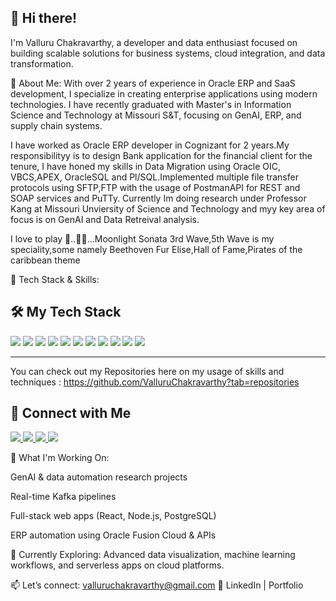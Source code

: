 ## 👋 Hi there! 

I'm Valluru Chakravarthy, a developer and data enthusiast focused on building scalable solutions for business systems, cloud integration, and data transformation.

💼 About Me:
With over 2 years of experience in Oracle ERP and SaaS development, I specialize in creating enterprise applications using modern technologies. I have recently graduated with Master's in Information Science and Technology at Missouri S&T, focusing on GenAI, ERP, and supply chain systems.

I have worked as Oracle ERP developer in Cognizant for 2 years.My responsibilityy is to design Bank application for the financial client for the tenure, I have honed my skills in Data Migration using Oracle OIC, VBCS,APEX, OracleSQL and Pl/SQL.Implemented multiple file transfer protocols using SFTP,FTP with the usage of PostmanAPI for REST and SOAP services and PuTTy. Currently Im doing research under Professor Kang at Missouri Unviersity of Science and Technology and myy key area of focus is on GenAI and Data Retreival analysis.

I love to play 🎹..🎵🎵...Moonlight Sonata 3rd Wave,5th Wave is my speciality,some namely Beethoven Fur Elise,Hall of Fame,Pirates of the caribbean theme

🧠 Tech Stack & Skills:

## 🛠️ My Tech Stack

<p align="left">
  <img src="https://img.shields.io/badge/JavaScript-F7DF1E?style=for-the-badge&logo=javascript&logoColor=black" />
  <img src="https://img.shields.io/badge/TypeScript-007ACC?style=for-the-badge&logo=typescript&logoColor=white" />
  <img src="https://img.shields.io/badge/React-20232A?style=for-the-badge&logo=react&logoColor=61DAFB" />
  <img src="https://img.shields.io/badge/HTML5-E34F26?style=for-the-badge&logo=html5&logoColor=white" />
  <img src="https://img.shields.io/badge/CSS3-1572B6?style=for-the-badge&logo=css3&logoColor=white" />
  <img src="https://img.shields.io/badge/Python-3776AB?style=for-the-badge&logo=python&logoColor=white" />
  <img src="https://img.shields.io/badge/Java-ED8B00?style=for-the-badge&logo=openjdk&logoColor=white" />
  <img src="https://img.shields.io/badge/Azure-0089D6?style=for-the-badge&logo=microsoftazure&logoColor=white" />
  <img src="https://img.shields.io/badge/Oracle APEX-F80000?style=for-the-badge&logo=oracle&logoColor=white" />
  <img src="https://img.shields.io/badge/OIC-FF6A00?style=for-the-badge&logo=oracle&logoColor=white" />
  <img src="https://img.shields.io/badge/VBCS-282C34?style=for-the-badge&logo=oracle&logoColor=white" />
</p>

---

You can check out my Repositories here on my usage of skills and techniques : https://github.com/ValluruChakravarthy?tab=repositories

## 🔗 Connect with Me

<p align="left">
  <a href="https://www.youtube.com/@adeptguy1634" target="_blank">
    <img src="https://img.shields.io/badge/YouTube-FF0000?style=for-the-badge&logo=youtube&logoColor=white" />
  </a>
  <a href="https://www.instagram.com/NOREMINISINCE" target="_blank">
    <img src="https://img.shields.io/badge/Instagram-E4405F?style=for-the-badge&logo=instagram&logoColor=white" />
  </a>
  <a href="https://www.linkedin.com/in/valluru-chakravarthy/" target="_blank">
    <img src="https://img.shields.io/badge/LinkedIn-0A66C2?style=for-the-badge&logo=linkedin&logoColor=white" />
  </a>
  <a href="https://valluruchakravarthy.github.io/portf.html" target="_blank">
    <img src="https://img.shields.io/badge/Portfolio-12100E?style=for-the-badge&logo=github&logoColor=white" />
  </a>
</p>



🚀 What I'm Working On:

GenAI & data automation research projects

Real-time Kafka pipelines

Full-stack web apps (React, Node.js, PostgreSQL)

ERP automation using Oracle Fusion Cloud & APIs

🌱 Currently Exploring:
Advanced data visualization, machine learning workflows, and serverless apps on cloud platforms.

📫 Let’s connect: valluruchakravarthy@gmail.com
🔗 LinkedIn | Portfolio

